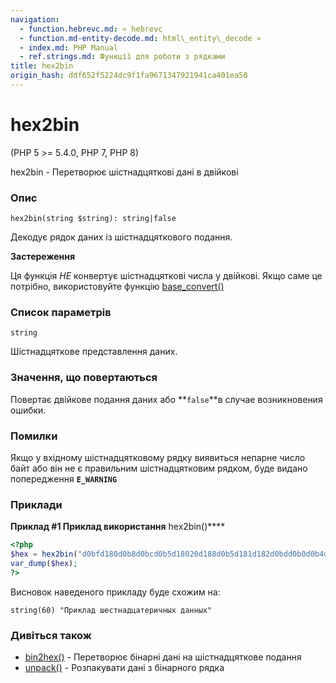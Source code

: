 ```yaml
---
navigation:
  - function.hebrevc.md: « hebrevc
  - function.md-entity-decode.md: html\_entity\_decode »
  - index.md: PHP Manual
  - ref.strings.md: Функції для роботи з рядками
title: hex2bin
origin_hash: ddf652f5224dc9f1fa9671347921941ca401ea50
---
```

# hex2bin

(PHP 5 >= 5.4.0, PHP 7, PHP 8)

hex2bin - Перетворює шістнадцяткові дані в двійкові

### Опис

```methodsynopsis
hex2bin(string $string): string|false
```

Декодує рядок даних із шістнадцяткового подання.

**Застереження**

Ця функція *НЕ* конвертує шістнадцяткові числа у двійкові. Якщо саме це потрібно, використовуйте функцію [base\_convert()](function.base-convert.md)

### Список параметрів

`string`

Шістнадцяткове представлення даних.

### Значення, що повертаються

Повертає двійкове подання даних або \*\*`false`\*\*в случае возникновения ошибки.

### Помилки

Якщо у вхідному шістнадцятковому рядку виявиться непарне число байт або він не є правильним шістнадцятковим рядком, буде видано попередження **`E_WARNING`**

### Приклади

**Приклад #1 Приклад використання** hex2bin()\*\*\*\*

```php
<?php
$hex = hex2bin("d0bfd180d0b8d0bcd0b5d18020d188d0b5d181d182d0bdd0b0d0b4d186d0b0d182d0b5d180d0b8d187d0bdd18bd18520d0b4d0b0d0bdd0bdd18bd185");
var_dump($hex);
?>
```

Висновок наведеного прикладу буде схожим на:

```
string(60) "Приклад шестнадцатеричных данных"
```

### Дивіться також

-   [bin2hex()](function.bin2hex.md) \- Перетворює бінарні дані на шістнадцяткове подання
-   [unpack()](function.unpack.md) \- Розпакувати дані з бінарного рядка
